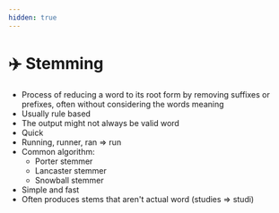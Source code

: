 ```yaml
---
hidden: true
---
```


# ✈️ Stemming

* Process of reducing a word to its root form by removing suffixes or prefixes, often without considering the words meaning
* Usually rule based
* The output might not always be valid word
* Quick
* Running, runner, ran ⇒ run
* Common algorithm:
  * Porter stemmer
  * Lancaster stemmer
  * Snowball stemmer
* Simple and fast
* Often produces stems that aren't actual word (studies ⇒ studi)

